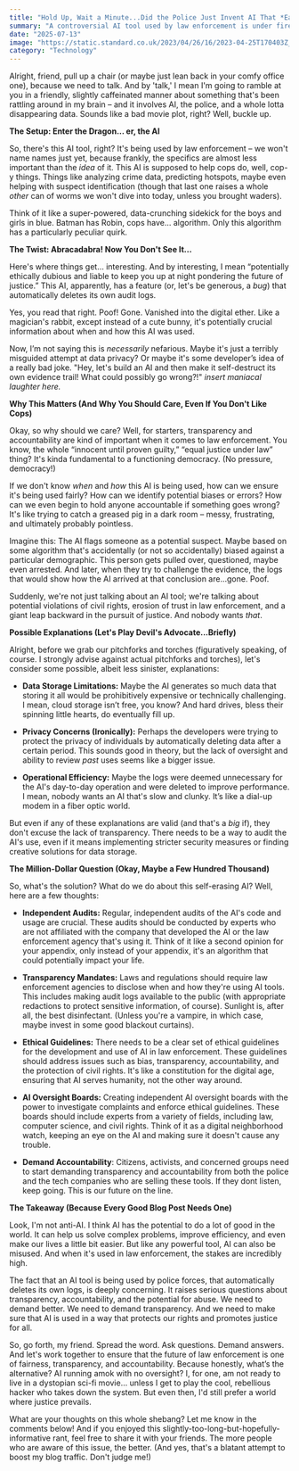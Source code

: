 ```yaml
---
title: "Hold Up, Wait a Minute...Did the Police Just Invent AI That *Eats Its Own Homework*?!"
summary: "A controversial AI tool used by law enforcement is under fire for automatically deleting logs of its use, raising serious questions about transparency and accountability. Is this a feature or a bug? Let's dive in and unpack this whole shebang."
date: "2025-07-13"
image: "https://static.standard.co.uk/2023/04/26/16/2023-04-25T170403Z_687053410_RC2K7Z9LSK5U_RTRMADP_3_USA-AI-DISCRIMINATION.JPG?crop=8:5,smart&quality=75&auto=webp&width=1000"
category: "Technology"
---
```


Alright, friend, pull up a chair (or maybe just lean back in your comfy office one), because we need to talk. And by 'talk,' I mean I'm going to ramble at you in a friendly, slightly caffeinated manner about something that's been rattling around in my brain – and it involves AI, the police, and a whole lotta disappearing data. Sounds like a bad movie plot, right? Well, buckle up.

**The Setup: Enter the Dragon... er, the AI**

So, there's this AI tool, right? It's being used by law enforcement – we won't name names just yet, because frankly, the specifics are almost less important than the _idea_ of it. This AI is supposed to help cops do, well, cop-y things. Things like analyzing crime data, predicting hotspots, maybe even helping with suspect identification (though that last one raises a whole _other_ can of worms we won't dive into today, unless you brought waders).

Think of it like a super-powered, data-crunching sidekick for the boys and girls in blue. Batman has Robin, cops have... algorithm. Only this algorithm has a particularly peculiar quirk.

**The Twist: Abracadabra! Now You Don't See It...**

Here's where things get… interesting. And by interesting, I mean “potentially ethically dubious and liable to keep you up at night pondering the future of justice.” This AI, apparently, has a feature (or, let's be generous, a _bug_) that automatically deletes its own audit logs.

Yes, you read that right. Poof! Gone. Vanished into the digital ether. Like a magician's rabbit, except instead of a cute bunny, it's potentially crucial information about when and how this AI was used.

Now, I’m not saying this is _necessarily_ nefarious. Maybe it's just a terribly misguided attempt at data privacy? Or maybe it's some developer’s idea of a really bad joke. "Hey, let's build an AI and then make it self-destruct its own evidence trail! What could possibly go wrong?!" _insert maniacal laughter here._

**Why This Matters (And Why You Should Care, Even If You Don't Like Cops)**

Okay, so why should we care? Well, for starters, transparency and accountability are kind of important when it comes to law enforcement. You know, the whole “innocent until proven guilty,” “equal justice under law” thing? It's kinda fundamental to a functioning democracy. (No pressure, democracy!)

If we don't know _when_ and _how_ this AI is being used, how can we ensure it's being used fairly? How can we identify potential biases or errors? How can we even begin to hold anyone accountable if something goes wrong? It's like trying to catch a greased pig in a dark room – messy, frustrating, and ultimately probably pointless.

Imagine this: The AI flags someone as a potential suspect. Maybe based on some algorithm that's accidentally (or not so accidentally) biased against a particular demographic. This person gets pulled over, questioned, maybe even arrested. And later, when they try to challenge the evidence, the logs that would show how the AI arrived at that conclusion are...gone. Poof.

Suddenly, we're not just talking about an AI tool; we're talking about potential violations of civil rights, erosion of trust in law enforcement, and a giant leap backward in the pursuit of justice. And nobody wants _that_.

**Possible Explanations (Let's Play Devil's Advocate...Briefly)**

Alright, before we grab our pitchforks and torches (figuratively speaking, of course. I strongly advise against actual pitchforks and torches), let's consider some possible, albeit less sinister, explanations:

- **Data Storage Limitations:** Maybe the AI generates so much data that storing it all would be prohibitively expensive or technically challenging. I mean, cloud storage isn’t free, you know? And hard drives, bless their spinning little hearts, do eventually fill up.

- **Privacy Concerns (Ironically):** Perhaps the developers were trying to protect the privacy of individuals by automatically deleting data after a certain period. This sounds good in theory, but the lack of oversight and ability to review _past_ uses seems like a bigger issue.

- **Operational Efficiency:** Maybe the logs were deemed unnecessary for the AI's day-to-day operation and were deleted to improve performance. I mean, nobody wants an AI that's slow and clunky. It’s like a dial-up modem in a fiber optic world.

But even if any of these explanations are valid (and that's a _big_ if), they don't excuse the lack of transparency. There needs to be a way to audit the AI's use, even if it means implementing stricter security measures or finding creative solutions for data storage.

**The Million-Dollar Question (Okay, Maybe a Few Hundred Thousand)**

So, what's the solution? What do we do about this self-erasing AI? Well, here are a few thoughts:

- **Independent Audits:** Regular, independent audits of the AI's code and usage are crucial. These audits should be conducted by experts who are not affiliated with the company that developed the AI or the law enforcement agency that's using it. Think of it like a second opinion for your appendix, only instead of your appendix, it's an algorithm that could potentially impact your life.

- **Transparency Mandates:** Laws and regulations should require law enforcement agencies to disclose when and how they're using AI tools. This includes making audit logs available to the public (with appropriate redactions to protect sensitive information, of course). Sunlight is, after all, the best disinfectant. (Unless you're a vampire, in which case, maybe invest in some good blackout curtains).

- **Ethical Guidelines:** There needs to be a clear set of ethical guidelines for the development and use of AI in law enforcement. These guidelines should address issues such as bias, transparency, accountability, and the protection of civil rights. It's like a constitution for the digital age, ensuring that AI serves humanity, not the other way around.

- **AI Oversight Boards:** Creating independent AI oversight boards with the power to investigate complaints and enforce ethical guidelines. These boards should include experts from a variety of fields, including law, computer science, and civil rights. Think of it as a digital neighborhood watch, keeping an eye on the AI and making sure it doesn't cause any trouble.

- **Demand Accountability**: Citizens, activists, and concerned groups need to start demanding transparency and accountability from both the police and the tech companies who are selling these tools. If they dont listen, keep going. This is our future on the line.

**The Takeaway (Because Every Good Blog Post Needs One)**

Look, I'm not anti-AI. I think AI has the potential to do a lot of good in the world. It can help us solve complex problems, improve efficiency, and even make our lives a little bit easier. But like any powerful tool, AI can also be misused. And when it's used in law enforcement, the stakes are incredibly high.

The fact that an AI tool is being used by police forces, that automatically deletes its own logs, is deeply concerning. It raises serious questions about transparency, accountability, and the potential for abuse. We need to demand better. We need to demand transparency. And we need to make sure that AI is used in a way that protects our rights and promotes justice for all.

So, go forth, my friend. Spread the word. Ask questions. Demand answers. And let's work together to ensure that the future of law enforcement is one of fairness, transparency, and accountability. Because honestly, what’s the alternative? AI running amok with no oversight? I, for one, am not ready to live in a dystopian sci-fi movie… unless I get to play the cool, rebellious hacker who takes down the system. But even then, I'd still prefer a world where justice prevails.

What are your thoughts on this whole shebang? Let me know in the comments below! And if you enjoyed this slightly-too-long-but-hopefully-informative rant, feel free to share it with your friends. The more people who are aware of this issue, the better. (And yes, that's a blatant attempt to boost my blog traffic. Don't judge me!)
